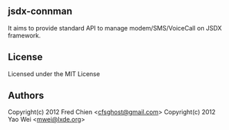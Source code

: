 jsdx-connman
---
It aims to provide standard API to manage modem/SMS/VoiceCall on JSDX framework.

License
-
Licensed under the MIT License

Authors
-
Copyright(c) 2012 Fred Chien <<cfsghost@gmail.com>>
Copyright(c) 2012 Yao Wei <<mwei@lxde.org>>


